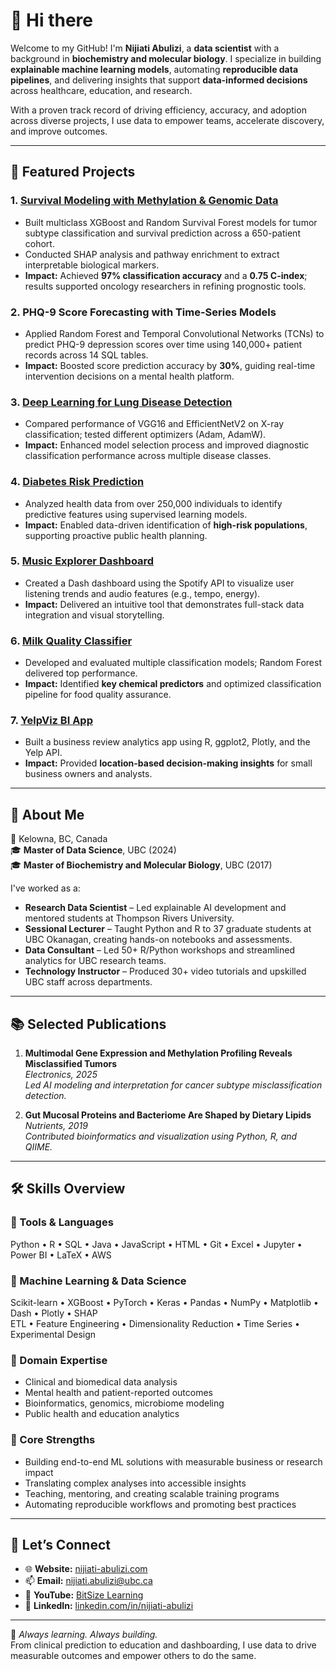 # 👋 Hi there

Welcome to my GitHub! I'm **Nijiati Abulizi**, a **data scientist** with a background in **biochemistry and molecular biology**. I specialize in building **explainable machine learning models**, automating **reproducible data pipelines**, and delivering insights that support **data-informed decisions** across healthcare, education, and research.

With a proven track record of driving efficiency, accuracy, and adoption across diverse projects, I use data to empower teams, accelerate discovery, and improve outcomes.

---

## 🔬 Featured Projects

### 1. [**Survival Modeling with Methylation & Genomic Data**](https://github.com/nijiati-abulizi/Glioma)
- Built multiclass XGBoost and Random Survival Forest models for tumor subtype classification and survival prediction across a 650-patient cohort.
- Conducted SHAP analysis and pathway enrichment to extract interpretable biological markers.
- **Impact:** Achieved **97% classification accuracy** and a **0.75 C-index**; results supported oncology researchers in refining prognostic tools.

### 2. **PHQ-9 Score Forecasting with Time-Series Models**
- Applied Random Forest and Temporal Convolutional Networks (TCNs) to predict PHQ-9 depression scores over time using 140,000+ patient records across 14 SQL tables.
- **Impact:** Boosted score prediction accuracy by **30%**, guiding real-time intervention decisions on a mental health platform.

### 3. [**Deep Learning for Lung Disease Detection**](https://github.com/nijiati-abulizi/cnn_lung_disease)
- Compared performance of VGG16 and EfficientNetV2 on X-ray classification; tested different optimizers (Adam, AdamW).
- **Impact:** Enhanced model selection process and improved diagnostic classification performance across multiple disease classes.

### 4. [**Diabetes Risk Prediction**](https://github.com/nijiati-abulizi/diabetes_prediction)
- Analyzed health data from over 250,000 individuals to identify predictive features using supervised learning models.
- **Impact:** Enabled data-driven identification of **high-risk populations**, supporting proactive public health planning.

### 5. [**Music Explorer Dashboard**](https://github.com/nijiati-abulizi/spotify_dashboard)
- Created a Dash dashboard using the Spotify API to visualize user listening trends and audio features (e.g., tempo, energy).
- **Impact:** Delivered an intuitive tool that demonstrates full-stack data integration and visual storytelling.

### 6. [**Milk Quality Classifier**](https://github.com/nijiati-abulizi/milk_quality_prediction)
- Developed and evaluated multiple classification models; Random Forest delivered top performance.
- **Impact:** Identified **key chemical predictors** and optimized classification pipeline for food quality assurance.

### 7. [**YelpViz BI App**](https://github.com/nijiati-abulizi/yelp_api_wrapper)
- Built a business review analytics app using R, ggplot2, Plotly, and the Yelp API.
- **Impact:** Provided **location-based decision-making insights** for small business owners and analysts.

---

## 🧠 About Me

📍 Kelowna, BC, Canada  
🎓 **Master of Data Science**, UBC (2024)  
🎓 **Master of Biochemistry and Molecular Biology**, UBC (2017)  

I've worked as a:
- **Research Data Scientist** – Led explainable AI development and mentored students at Thompson Rivers University.
- **Sessional Lecturer** – Taught Python and R to 37 graduate students at UBC Okanagan, creating hands-on notebooks and assessments.
- **Data Consultant** – Led 50+ R/Python workshops and streamlined analytics for UBC research teams.
- **Technology Instructor** – Produced 30+ video tutorials and upskilled UBC staff across departments.

---

## 📚 Selected Publications

1. **Multimodal Gene Expression and Methylation Profiling Reveals Misclassified Tumors**  
   _Electronics, 2025_  
   *Led AI modeling and interpretation for cancer subtype misclassification detection.*

2. **Gut Mucosal Proteins and Bacteriome Are Shaped by Dietary Lipids**  
   _Nutrients, 2019_  
   *Contributed bioinformatics and visualization using Python, R, and QIIME.*

---

## 🛠 Skills Overview

### 🧪 Tools & Languages  
Python • R • SQL • Java • JavaScript • HTML • Git • Excel • Jupyter • Power BI • LaTeX • AWS

### 🧠 Machine Learning & Data Science  
Scikit-learn • XGBoost • PyTorch • Keras • Pandas • NumPy • Matplotlib • Dash • Plotly • SHAP  
ETL • Feature Engineering • Dimensionality Reduction • Time Series • Experimental Design

### 🧬 Domain Expertise  
- Clinical and biomedical data analysis  
- Mental health and patient-reported outcomes  
- Bioinformatics, genomics, microbiome modeling  
- Public health and education analytics

### 🚀 Core Strengths  
- Building end-to-end ML solutions with measurable business or research impact  
- Translating complex analyses into accessible insights  
- Teaching, mentoring, and creating scalable training programs  
- Automating reproducible workflows and promoting best practices

---

## 🔗 Let’s Connect

- 🌐 **Website:** [nijiati-abulizi.com](https://nijiati-abulizi.com)  
- 📫 **Email:** nijiati.abulizi@ubc.ca  
- 🎥 **YouTube:** [BitSize Learning](https://www.youtube.com/@LearnBitSize)  
- 💼 **LinkedIn:** [linkedin.com/in/nijiati-abulizi](https://www.linkedin.com/in/nijiati-abulizi)

---

🧠 *Always learning. Always building.*  
From clinical prediction to education and dashboarding, I use data to drive measurable outcomes and empower others to do the same.
